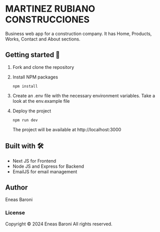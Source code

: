 # MARTINEZ RUBIANO CONSTRUCCIONES

Business web app for a construction company. 
It has Home, Products, Works, Contact and About sections. 

## Getting started 🚀

1. Fork and clone the repository

2. Install NPM packages

   ```
   npm install
   ```   

3. Create an .env file with the necessary environment variables. Take a look at the env.example file

4. Deploy the project 

   ```
   npm run dev
   ```

    The project will be available at http://localhost:3000


## Built with 🛠️ 

* Next JS for Frontend
* Node JS and Express for Backend
* EmailJS for email management 

## Author

Eneas Baroni


### License

Copyright © 2024 Eneas Baroni
All rights reserved.
